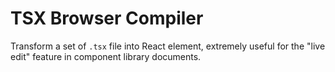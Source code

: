 # TSX Browser Compiler

Transform a set of `.tsx` file into React element, extremely useful for the "live edit" feature in component library documents.
